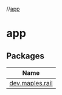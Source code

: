 //[app](index.md)

# app

## Packages

| Name |
|---|
| [dev.maples.rail](app/dev.maples.rail/index.md) |
